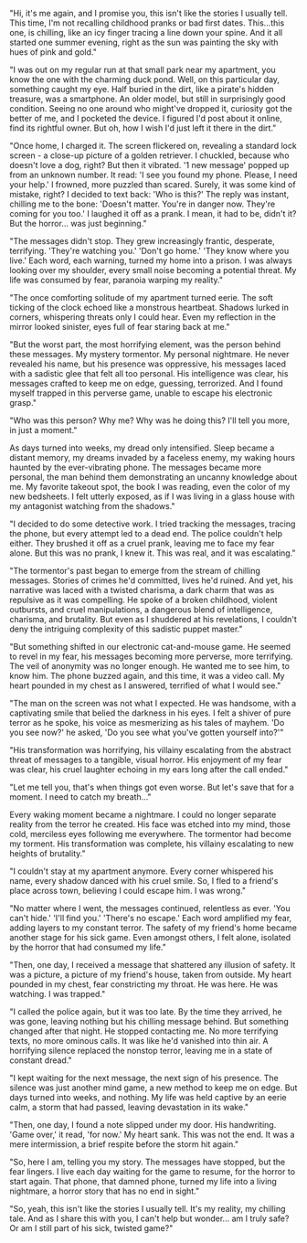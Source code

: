 "Hi, it's me again, and I promise you, this isn't like the stories I usually tell. This time, I'm not recalling childhood pranks or bad first dates. This...this one, is chilling, like an icy finger tracing a line down your spine. And it all started one summer evening, right as the sun was painting the sky with hues of pink and gold."  
  
"I was out on my regular run at that small park near my apartment, you know the one with the charming duck pond. Well, on this particular day, something caught my eye. Half buried in the dirt, like a pirate's hidden treasure, was a smartphone. An older model, but still in surprisingly good condition. Seeing no one around who might've dropped it, curiosity got the better of me, and I pocketed the device. I figured I'd post about it online, find its rightful owner. But oh, how I wish I'd just left it there in the dirt."  
  
"Once home, I charged it. The screen flickered on, revealing a standard lock screen - a close-up picture of a golden retriever. I chuckled, because who doesn't love a dog, right? But then it vibrated. '1 new message' popped up from an unknown number. It read: 'I see you found my phone. Please, I need your help.' I frowned, more puzzled than scared. Surely, it was some kind of mistake, right? I decided to text back: 'Who is this?' The reply was instant, chilling me to the bone: 'Doesn't matter. You're in danger now. They're coming for you too.' I laughed it off as a prank. I mean, it had to be, didn't it? But the horror... was just beginning."  
  
"The messages didn't stop. They grew increasingly frantic, desperate, terrifying. 'They're watching you.' 'Don't go home.' 'They know where you live.' Each word, each warning, turned my home into a prison. I was always looking over my shoulder, every small noise becoming a potential threat. My life was consumed by fear, paranoia warping my reality."  
  
"The once comforting solitude of my apartment turned eerie. The soft ticking of the clock echoed like a monstrous heartbeat. Shadows lurked in corners, whispering threats only I could hear. Even my reflection in the mirror looked sinister, eyes full of fear staring back at me."  
  
"But the worst part, the most horrifying element, was the person behind these messages. My mystery tormentor. My personal nightmare. He never revealed his name, but his presence was oppressive, his messages laced with a sadistic glee that felt all too personal. His intelligence was clear, his messages crafted to keep me on edge, guessing, terrorized. And I found myself trapped in this perverse game, unable to escape his electronic grasp."  
  
"Who was this person? Why me? Why was he doing this? I'll tell you more, in just a moment."  
  
As days turned into weeks, my dread only intensified. Sleep became a distant memory, my dreams invaded by a faceless enemy, my waking hours haunted by the ever-vibrating phone. The messages became more personal, the man behind them demonstrating an uncanny knowledge about me. My favorite takeout spot, the book I was reading, even the color of my new bedsheets. I felt utterly exposed, as if I was living in a glass house with my antagonist watching from the shadows."  
  
"I decided to do some detective work. I tried tracking the messages, tracing the phone, but every attempt led to a dead end. The police couldn't help either. They brushed it off as a cruel prank, leaving me to face my fear alone. But this was no prank, I knew it. This was real, and it was escalating."  
  
"The tormentor's past began to emerge from the stream of chilling messages. Stories of crimes he'd committed, lives he'd ruined. And yet, his narrative was laced with a twisted charisma, a dark charm that was as repulsive as it was compelling. He spoke of a broken childhood, violent outbursts, and cruel manipulations, a dangerous blend of intelligence, charisma, and brutality. But even as I shuddered at his revelations, I couldn't deny the intriguing complexity of this sadistic puppet master."  
  
"But something shifted in our electronic cat-and-mouse game. He seemed to revel in my fear, his messages becoming more perverse, more terrifying. The veil of anonymity was no longer enough. He wanted me to see him, to know him. The phone buzzed again, and this time, it was a video call. My heart pounded in my chest as I answered, terrified of what I would see."  
  
"The man on the screen was not what I expected. He was handsome, with a captivating smile that belied the darkness in his eyes. I felt a shiver of pure terror as he spoke, his voice as mesmerizing as his tales of mayhem. 'Do you see now?' he asked, 'Do you see what you've gotten yourself into?'"  
  
"His transformation was horrifying, his villainy escalating from the abstract threat of messages to a tangible, visual horror. His enjoyment of my fear was clear, his cruel laughter echoing in my ears long after the call ended."  
  
"Let me tell you, that's when things got even worse. But let's save that for a moment. I need to catch my breath..."  
  
Every waking moment became a nightmare. I could no longer separate reality from the terror he created. His face was etched into my mind, those cold, merciless eyes following me everywhere. The tormentor had become my torment. His transformation was complete, his villainy escalating to new heights of brutality."  
  
"I couldn't stay at my apartment anymore. Every corner whispered his name, every shadow danced with his cruel smile. So, I fled to a friend's place across town, believing I could escape him. I was wrong."  
  
"No matter where I went, the messages continued, relentless as ever. 'You can't hide.' 'I'll find you.' 'There's no escape.' Each word amplified my fear, adding layers to my constant terror. The safety of my friend's home became another stage for his sick game. Even amongst others, I felt alone, isolated by the horror that had consumed my life."  
  
"Then, one day, I received a message that shattered any illusion of safety. It was a picture, a picture of my friend's house, taken from outside. My heart pounded in my chest, fear constricting my throat. He was here. He was watching. I was trapped."  
  
"I called the police again, but it was too late. By the time they arrived, he was gone, leaving nothing but his chilling message behind. But something changed after that night. He stopped contacting me. No more terrifying texts, no more ominous calls. It was like he'd vanished into thin air. A horrifying silence replaced the nonstop terror, leaving me in a state of constant dread."  
  
"I kept waiting for the next message, the next sign of his presence. The silence was just another mind game, a new method to keep me on edge. But days turned into weeks, and nothing. My life was held captive by an eerie calm, a storm that had passed, leaving devastation in its wake."  
  
"Then, one day, I found a note slipped under my door. His handwriting. 'Game over,' it read, 'for now.' My heart sank. This was not the end. It was a mere intermission, a brief respite before the storm hit again."  
  
"So, here I am, telling you my story. The messages have stopped, but the fear lingers. I live each day waiting for the game to resume, for the horror to start again. That phone, that damned phone, turned my life into a living nightmare, a horror story that has no end in sight."  
  
"So, yeah, this isn't like the stories I usually tell. It's my reality, my chilling tale. And as I share this with you, I can't help but wonder... am I truly safe? Or am I still part of his sick, twisted game?"